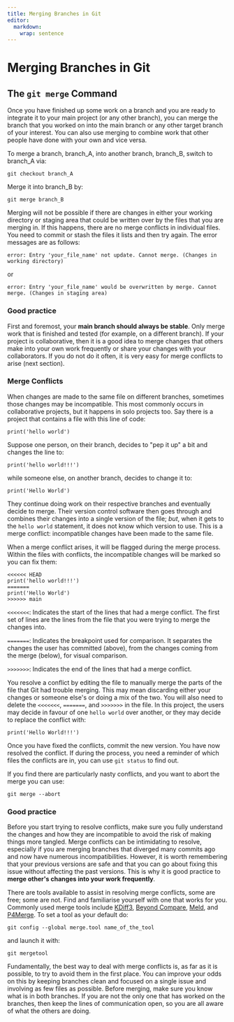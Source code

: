 ```yaml
---
title: Merging Branches in Git
editor: 
  markdown: 
    wrap: sentence
---
```


# Merging Branches in Git

## The `git merge` Command

Once you have finished up some work on a branch and you are ready to integrate it to your main project (or any other branch), you can merge the branch that you worked on into the main branch or any other target branch of your interest.
You can also use merging to combine work that other people have done with your own and vice versa.

To merge a branch, branch_A, into another branch, branch_B, switch to branch_A via:

    git checkout branch_A

Merge it into branch_B by:

    git merge branch_B

Merging will not be possible if there are changes in either your working directory or staging area that could be written over by the files that you are merging in.
If this happens, there are no merge conflicts in individual files.
You need to commit or stash the files it lists and then try again.
The error messages are as follows:

    error: Entry 'your_file_name' not update. Cannot merge. (Changes in working directory)

or

    error: Entry 'your_file_name' would be overwritten by merge. Cannot merge. (Changes in staging area)

### Good practice

First and foremost, your **main branch should always be stable**.
Only merge work that is finished and tested (for example, on a different branch).
If your project is collaborative, then it is a good idea to merge changes that others make into your own work frequently or share your changes with your collaborators.
If you do not do it often, it is very easy for merge conflicts to arise (next section).

### Merge Conflicts

When changes are made to the same file on different branches, sometimes those changes may be incompatible.
This most commonly occurs in collaborative projects, but it happens in solo projects too.
Say there is a project that contains a file with this line of code:

    print('hello world')

Suppose one person, on their branch, decides to "pep it up" a bit and changes the line to:

    print('hello world!!!')

while someone else, on another branch, decides to change it to:

    print('Hello World')

They continue doing work on their respective branches and eventually decide to merge.
Their version control software then goes through and combines their changes into a single version of the file; *but*, when it gets to the `hello world` statement, it does not know which version to use.
This is a merge conflict: incompatible changes have been made to the same file.

When a merge conflict arises, it will be flagged during the merge process.
Within the files with conflicts, the incompatible changes will be marked so you can fix them:

    <<<<<< HEAD
    print('hello world!!!')
    =======
    print('Hello World')
    >>>>>> main

`<<<<<<<`: Indicates the start of the lines that had a merge conflict.
The first set of lines are the lines from the file that you were trying to merge the changes into.

`=======`: Indicates the breakpoint used for comparison.
It separates the changes the user has committed (above), from the changes coming from the merge (below), for visual comparison.

`>>>>>>>`: Indicates the end of the lines that had a merge conflict.

You resolve a conflict by editing the file to manually merge the parts of the file that Git had trouble merging.
This may mean discarding either your changes or someone else's or doing a mix of the two.
You will also need to delete the `<<<<<<<`, `=======`, and `>>>>>>>` in the file.
In this project, the users may decide in favour of one `hello world` over another, or they may decide to replace the conflict with:

    print('Hello World!!!')

Once you have fixed the conflicts, commit the new version.
You have now resolved the conflict.
If during the process, you need a reminder of which files the conflicts are in, you can use `git status` to find out.

If you find there are particularly nasty conflicts, and you want to abort the merge you can use:

    git merge --abort

### Good practice

Before you start trying to resolve conflicts, make sure you fully understand the changes and how they are incompatible to avoid the risk of making things more tangled.
Merge conflicts can be intimidating to resolve, especially if you are merging branches that diverged many commits ago and now have numerous incompatibilities.
However, it is worth remembering that your previous versions are safe and that you can go about fixing this issue without affecting the past versions.
This is why it is good practice to **merge other's changes into your work frequently**.

There are tools available to assist in resolving merge conflicts, some are free; some are not.
Find and familiarise yourself with one that works for you.
Commonly used merge tools include [KDiff3](http://kdiff3.sourceforge.net/), [Beyond Compare](https://www.scootersoftware.com/), [Meld](http://meldmerge.org/), and [P4Merge](https://www.perforce.com/products/helix-core-apps/merge-diff-tool-p4merge).
To set a tool as your default do:

    git config --global merge.tool name_of_the_tool

and launch it with:

    git mergetool

Fundamentally, the best way to deal with merge conflicts is, as far as it is possible, to try to avoid them in the first place.
You can improve your odds on this by keeping branches clean and focused on a single issue and involving as few files as possible.
Before merging, make sure you know what is in both branches.
If you are not the only one that has worked on the branches, then keep the lines of communication open, so you are all aware of what the others are doing.
